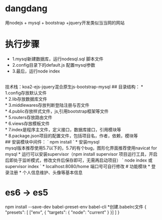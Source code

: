 # dangdang
用nodejs + mysql + bootstrap +jquery开发类似当当网的网站
# 执行步骤
* 1.mysql新建数据库，运行nodesql.sql 脚本文件<br>
* 2.config目录下的default.js 配置mysql参数<br>
* 3.最后，运行node index<br>
<br>
技术栈：koa2-ejs-jquery混合原生js-bootstrap-mysql
## 目录结构：
* 1.config存放默认文件<br>
* 2.lib存放数据库文件<br>
* 3.middlewares存放判断登陆注册与否文件<br>
* 4.public存放样式文件，js,引用bootstrap框架等文件<br>
* 5.routers存放路由文件<br>
* 6.views存放模板文件<br>
* 7.index是程序主文件，定义接口，数据库接口，引用模块等<br>
* 8.package.json项目的配置文件，包括项目名，作者，依赖，模块等<br>
## 安装模块中间件：
` npm install `
* 安装mysql<br>
mysql版本推荐使用5.7以下的，5.7的有个bug，图形化界面推荐使用navicat for mysql
* 运行可以安装supervisor（npm install supervisor 项目运行工具，开启后即处于监听模式，修改文件后保存即可，无需再启动项目）
`  node index 或supervisor index `
* localhost:8080/home 端口号可自行修改
# 功能模块
* 登录注册
* 个人信息维护、头像等基本信息

# es6 -> es5 
npm install --save-dev babel-preset-env babel-cli
*创建.babelrc文件
{
  "presets": [
    ["env", {
      "targets": {
        "node": "current"
      }
    }]
  ]
}

